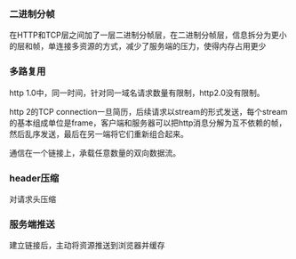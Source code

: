 ### 二进制分帧
在HTTP和TCP层之间加了一层二进制分帧层，在二进制分帧层，信息拆分为更小的层和帧，单连接多资源的方式，减少了服务端的压力，使得内存占用更少

### 多路复用
http 1.0中，同一时间，针对同一域名请求数量有限制，http2.0没有限制。

http 2的TCP connection一旦简历，后续请求以stream的形式发送，每个stream的基本组成单位是frame，客户端和服务器可以把http消息分解为互不依赖的帧，然后乱序发送，最后在另一端将它们重新组合起来。

通信在一个链接上，承载任意数量的双向数据流。

### header压缩

对请求头压缩

### 服务端推送
建立链接后，主动将资源推送到浏览器并缓存
